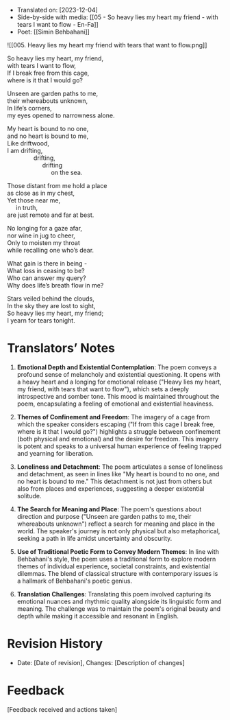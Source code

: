 
- Translated on: [2023-12-04]  
- Side-by-side with media: [[05 - So heavy lies my heart my friend - with tears I want to flow - En-Fa]]  
- Poet: [[Simin Behbahani]]    

![[005. Heavy lies my heart my friend with tears that want to flow.png]]

So heavy lies my heart, my friend,  
with tears I want to flow,  
If I break free from this cage,  
where is it that I would go?  

Unseen are garden paths to me,  
their whereabouts unknown,  
In life’s corners,  
my eyes opened to narrowness alone.  

My heart is bound to no one,  
and no heart is bound to me,  
Like driftwood,  
I am drifting,  
$\quad$ $\quad$ $\quad$ drifting,  
$\quad$ $\quad$ $\quad$ $\quad$ drifting  
$\quad$ $\quad$ $\quad$ $\quad$ $\quad$  on the sea.  

Those distant from me hold a place  
as close as in my chest,  
Yet those near me,  
$\quad$  in truth,  
are just remote and far at best.  

No longing for a gaze afar,  
nor wine in jug to cheer,  
Only to moisten my throat  
while recalling one who’s dear.  

What gain is there in being -  
What loss in ceasing to be?  
Who can answer my query?  
Why does life’s breath flow in me?  

Stars veiled behind the clouds,  
In the sky they are lost to sight,  
So heavy lies my heart, my friend;  
I yearn for tears tonight.


# Translators’ Notes
1. **Emotional Depth and Existential Contemplation**: The poem conveys a profound sense of melancholy and existential questioning. It opens with a heavy heart and a longing for emotional release ("Heavy lies my heart, my friend, with tears that want to flow"), which sets a deeply introspective and somber tone. This mood is maintained throughout the poem, encapsulating a feeling of emotional and existential heaviness.
    
2. **Themes of Confinement and Freedom**: The imagery of a cage from which the speaker considers escaping ("If from this cage I break free, where is it that I would go?") highlights a struggle between confinement (both physical and emotional) and the desire for freedom. This imagery is potent and speaks to a universal human experience of feeling trapped and yearning for liberation.
    
3. **Loneliness and Detachment**: The poem articulates a sense of loneliness and detachment, as seen in lines like "My heart is bound to no one, and no heart is bound to me." This detachment is not just from others but also from places and experiences, suggesting a deeper existential solitude.
    
4. **The Search for Meaning and Place**: The poem's questions about direction and purpose ("Unseen are garden paths to me, their whereabouts unknown") reflect a search for meaning and place in the world. The speaker's journey is not only physical but also metaphorical, seeking a path in life amidst uncertainty and obscurity.
    
5. **Use of Traditional Poetic Form to Convey Modern Themes**: In line with Behbahani's style, the poem uses a traditional form to explore modern themes of individual experience, societal constraints, and existential dilemmas. The blend of classical structure with contemporary issues is a hallmark of Behbahani's poetic genius.
    
6. **Translation Challenges**: Translating this poem involved  capturing its emotional nuances and rhythmic quality alongside its linguistic form and meaning. The challenge was to maintain the poem's original beauty and depth while making it accessible and resonant in English.

# Revision History
- Date: [Date of revision], Changes: [Description of changes]

# Feedback
[Feedback received and actions taken]

